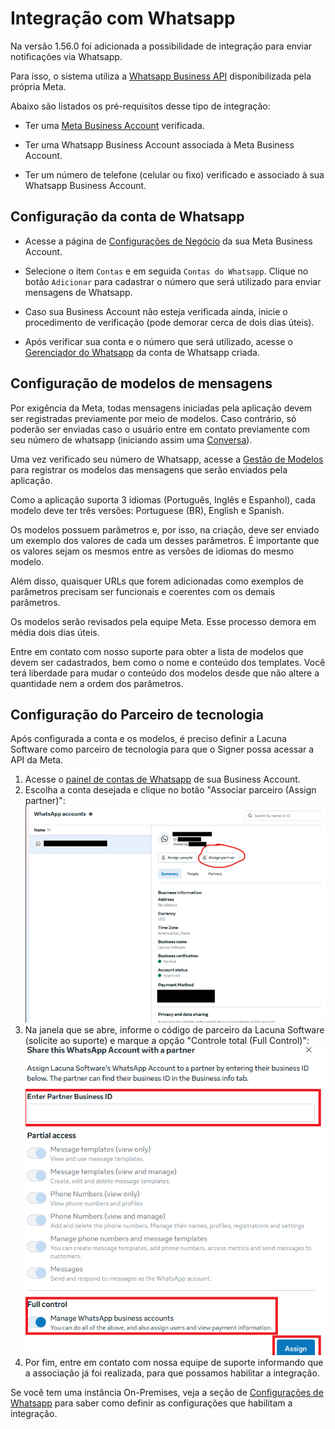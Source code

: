 ﻿# Integração com Whatsapp

Na versão 1.56.0 foi adicionada a possibilidade de integração para enviar notificações via Whatsapp. 

Para isso, o sistema utiliza a [Whatsapp Business API](https://developers.facebook.com/docs/whatsapp) disponibilizada pela própria Meta.

Abaixo são listados os pré-requisitos desse tipo de integração:

* Ter uma [Meta Business Account](https://business.facebook.com/) verificada.

* Ter uma Whatsapp Business Account associada à Meta Business Account.

* Ter um número de telefone (celular ou fixo) verificado e associado à sua Whatsapp Business Account.


## Configuração da conta de Whatsapp

* Acesse a página de [Configurações de Negócio](https://business.facebook.com/settings) da sua Meta Business Account.

* Selecione o item `Contas` e em seguida `Contas do Whatsapp`. Clique no botão `Adicionar` para cadastrar o número que será utilizado para enviar
mensagens de Whatsapp. 

* Caso sua Business Account não esteja verificada ainda, inicie o procedimento de verificação  (pode demorar cerca de dois dias úteis).

* Após verificar sua conta e o número que será utilizado, acesse o [Gerenciador do Whatsapp](https://business.facebook.com/wa/manage/home) da conta 
de Whatsapp criada.

## Configuração de modelos de mensagens

Por exigência da Meta, todas mensagens iniciadas pela aplicação devem ser registradas previamente por meio de modelos. Caso contrário, só poderão ser
enviadas caso o usuário entre em contato previamente com seu número de whatsapp (iniciando assim uma [Conversa](https://developers.facebook.com/docs/whatsapp/conversation-types)).

Uma vez verificado seu número de Whatsapp, acesse a [Gestão de Modelos](https://business.facebook.com/wa/manage/message-templates/) para registrar os modelos
das mensagens que serão enviados pela aplicação.

Como a aplicação suporta 3 idiomas (Português, Inglês e Espanhol), cada modelo deve ter três versões: Portuguese (BR), English e Spanish.

Os modelos possuem parâmetros e, por isso, na criação, deve ser enviado um exemplo dos valores de cada um desses parâmetros. É importante que os valores sejam os mesmos
entre as versões de idiomas do mesmo modelo. 

Além disso, quaisquer URLs que forem adicionadas como exemplos de parâmetros precisam ser funcionais e coerentes com os demais parâmetros.

Os modelos serão revisados pela equipe Meta. Esse processo demora em média dois dias úteis.

Entre em contato com nosso suporte para obter a lista de modelos que devem ser cadastrados, bem como o nome e conteúdo dos templates. Você terá liberdade para mudar o
conteúdo dos modelos desde que não altere a quantidade nem a ordem dos parâmetros.

## Configuração do Parceiro de tecnologia

Após configurada a conta e os modelos, é preciso definir a Lacuna Software como parceiro de tecnologia para que o Signer possa acessar a API da Meta.

1. Acesse o [painel de contas de Whatsapp](https://business.facebook.com/latest/settings/whatsapp_account) de sua Business Account.
1. Escolha a conta desejada e clique no botão "Associar parceiro (Assign partner)":
![Whatsapp Partner 1](../images/whatsapp-partner1.png)
1. Na janela que se abre, informe o código de parceiro da Lacuna Software (solicite ao suporte) e marque a opção "Controle total (Full Control)":
![Whatsapp Partner 2](../images/whatsapp-partner2.png)
1. Por fim, entre em contato com nossa equipe de suporte informando que a associação já foi realizada, para que possamos habilitar a integração.

Se você tem uma instância On-Premises, veja a seção de [Configurações de Whatsapp](https://docs.lacunasoftware.com/en-us/articles/signer/on-premises/settings.html#whatsapp-settings)
para saber como definir as configurações que habilitam a integração.